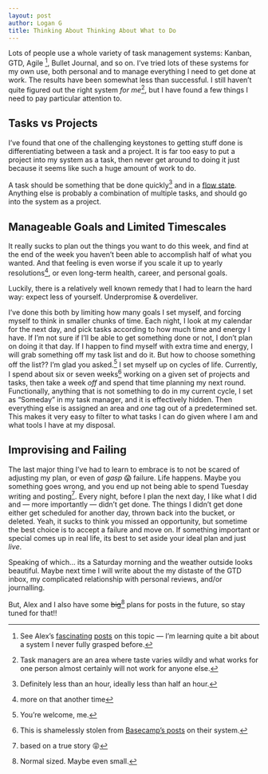```yaml
---
layout: post
author: Logan G
title: Thinking About Thinking About What to Do 
---
```

Lots of people use a whole variety of task management systems: Kanban, GTD, Agile [^1], Bullet Journal, and so on. 
I’ve tried lots of these systems for my own use, both personal and to manage everything I need to get done at work. 
The results have been somewhat less than successful. 
I still haven’t quite figured out the right system *for me*[^2], but I have found a few things I need to pay particular attention to. 
 


## Tasks vs Projects
I’ve found that one of the challenging keystones to getting stuff done is differentiating between a task and a project. 
It is far too easy to put a project into my system as a task, then never get around to doing it just because it seems like such a huge amount of work to do. 

A task should be something that be done quickly[^3] and in a [flow state](https://en.wikipedia.org/wiki/Flow_(psychology)). 
Anything else is probably a combination of multiple tasks, and should go into the system as a project. 
 


## Manageable Goals and Limited Timescales
It really sucks to plan out the things you want to do this week, and find at the end of the week you haven’t been able to accomplish half of what you wanted. 
And that feeling is even worse if you scale it up to yearly resolutions[^4], or even long-term health, career, and personal goals. 

Luckily, there is a relatively well known remedy that I had to learn the hard way: expect less of yourself. 
Underpromise & overdeliver. 

I’ve done this both by limiting how many goals I set myself, and forcing myself to think in smaller chunks of time. 
Each night, I look at my calendar for the next day, and pick tasks according to how much time and energy I have. 
If I’m not sure if I’ll be able to get something done or not, I don’t plan on doing it that day. 
If I happen to find myself with extra time and energy, I will grab something off my task list and do it. 
But how to choose something off the list?? 
I’m glad you asked.[^5] I set myself up on cycles of life. 
Currently, I spend about six or seven weeks[^6] working on a given set of projects and tasks, then take a week *off* and spend that time planning my next round. 
Functionally, anything that is not something to do in my current cycle, I set as “Someday” in my task manager, and it is effectively hidden. 
Then everything else is assigned an area and *one* tag out of a predetermined set. 
This makes it very easy to filter to what tasks I can do given where I am and what tools I have at my disposal. 
 


## Improvising and Failing
The last major thing I’ve had to learn to embrace is to not be scared of adjusting my plan, or even of *gasp* 😱 failure. 
Life happens. 
Maybe you something goes wrong, and you end up not being able to spend Tuesday writing and posting[^7]. 
Every night, before I plan the next day, I like what I did and — more importantly — didn’t get done. 
The things I didn’t get done either get scheduled for another day, thrown back into the bucket, or deleted. 
Yeah, it sucks to think you missed an opportunity, but sometime the best choice is to accept a failure and move on. 
If something important or special comes up in real life, its best to set aside your ideal plan and just *live*. 


Speaking of which… its a Saturday morning and the weather outside looks beautiful. 
Maybe next time I will write about the my distaste of the GTD inbox, my complicated relationship with personal reviews, and/or journalling. 
 


But, Alex and I also have some ~~big~~[^8] plans for posts in the future, so stay tuned for that!!

[^1]:See Alex’s [fascinating](https://hencefarthing.blog/2018/01/08/IPB-S1W1/) [posts](https://hencefarthing.blog/2018/01/15/IPB-S1W2/) on this topic — I’m learning quite a bit about a system I never fully grasped before. 
 

[^2]:Task managers are an area where taste varies wildly and what works for one person almost certainly will not work for anyone else. 
 

[^3]:Definitely less than an hour, ideally less than half an hour. 
 

[^4]:more on that another time
[^5]:You’re welcome, me. 
 

[^6]:This is shamelessly stolen from [Basecamp’s posts](https://m.signalvnoise.com/how-we-set-up-our-work-cbce3d3d9cae) on their system. 
 

[^7]:based on a true story 😝
[^8]:Normal sized. 
Maybe even small.